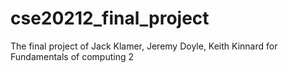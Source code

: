 # cse20212_final_project
The final project of Jack Klamer, Jeremy Doyle, Keith Kinnard for Fundamentals of computing 2
